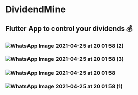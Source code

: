 # DividendMine
## Flutter App to control your dividends 💰

### ![WhatsApp Image 2021-04-25 at 20 01 58 (2)](https://user-images.githubusercontent.com/62938087/116013099-b31c7a00-a604-11eb-9c71-4d2fc55cec7d.jpeg)
### ![WhatsApp Image 2021-04-25 at 20 01 58 (3)](https://user-images.githubusercontent.com/62938087/116013096-b152b680-a604-11eb-955c-54fa8b4c2888.jpeg)
### ![WhatsApp Image 2021-04-25 at 20 01 58](https://user-images.githubusercontent.com/62938087/116013097-b283e380-a604-11eb-8072-8b4b4c68c860.jpeg)
### ![WhatsApp Image 2021-04-25 at 20 01 58 (1)](https://user-images.githubusercontent.com/62938087/116013098-b283e380-a604-11eb-9c71-1a14cd314bf3.jpeg)

